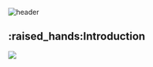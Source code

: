 ![header](https://capsule-render.vercel.app/api?type=wave&color=auto&height=300&section=header&text=Make%20HARU&fontSize=90)
<h2>:raised_hands:Introduction</h2>
 <img src="https://img.shields.io/badge/Flutter-#02569B?style=flat&logo=Flutter&logoColor=white"/>
